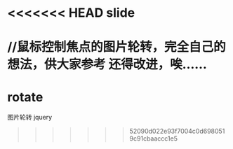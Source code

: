 <<<<<<< HEAD
slide
=====
//鼠标控制焦点的图片轮转，完全自己的想法，供大家参考
还得改进，唉……
=======
rotate
======

图片轮转 jquery
>>>>>>> 52090d022e93f7004c0d6980519c91cbaaccc1e5
